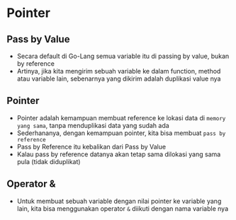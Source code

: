 # Pointer

## Pass by Value

- Secara default di Go-Lang semua variable itu di passing by value, bukan by reference
- Artinya, jika kita mengirim sebuah variable ke dalam function, method atau variable lain, sebenarnya yang dikirim adalah duplikasi value nya

## Pointer

- Pointer adalah kemampuan membuat reference ke lokasi data di `memory yang sama`, tanpa menduplikasi data yang sudah ada
- Sederhananya, dengan kemampuan pointer, kita bisa membuat `pass by reference`
- Pass by Reference itu kebalikan dari Pass by Value
- Kalau pass by reference datanya akan tetap sama dilokasi yang sama pula (tidak diduplikat)

## Operator &

- Untuk membuat sebuah variable dengan nilai pointer ke variable yang lain, kita bisa menggunakan operator `&` diikuti dengan nama variable nya
